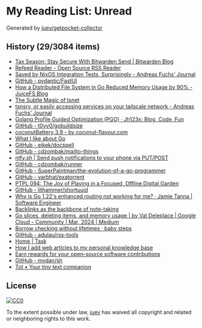 # My Reading List: Unread

Generated by [juev/getpocket-collector](https://github.com/juev/getpocket-collector)

## History (29/3084 items)

- [Tax Season: Stay Secure With Bitwarden Send | Bitwarden Blog](https://bitwarden.com/blog/tax-season-stay-secure-with-bitwarden-send/)
- [Refeed Reader - Open Source RSS Reader](https://refeedreader.com)
- [Saved by NixOS Integration Tests, Surprisingly - Andreas Fuchs’ Journal](https://boinkor.net/2024/02/saved-by-nixos-integration-tests-surprisingly)
- [GitHub - pydantic/FastUI](https://github.com/pydantic/FastUI)
- [How a Distributed File System in Go Reduced Memory Usage by 90% - JuiceFS Blog](https://juicefs.com/en/blog/engineering/reduce-metadata-memory-usage)
- [The Subtle Magic of tsnet](https://tailscale.dev/blog/tsup-tsnet)
- [tsnsrv, or easily accessing services on your tailscale network - Andreas Fuchs’ Journal](https://boinkor.net/2023/07/tsnsrv-or-easily-accessing-services-on-your-tailscale-network)
- [Golang Profile Guided Optimization (PGO) · Jh123x: Blog, Code, Fun](https://jh123x.com/blog/2024/golang-pgo)
- [GitHub - t0yv0/gobuildsize](https://github.com/t0yv0/gobuildsize)
- [coconutBattery 3.9 - by coconut-flavour.com](https://coconut-flavour.com/coconutbattery/)
- [What I like about Go](https://lu.sagebl.eu/notes/what-i-like-about-go/)
- [GitHub - eikek/docspell](https://github.com/eikek/docspell)
- [GitHub - cdzombak/mailto-things](https://github.com/cdzombak/mailto-things)
- [ntfy.sh | Send push notifications to your phone via PUT/POST](https://ntfy.sh)
- [GitHub - cdzombak/runner](https://github.com/cdzombak/runner)
- [GitHub - SuperPaintman/the-evolution-of-a-go-programmer](https://github.com/SuperPaintman/the-evolution-of-a-go-programmer)
- [GitHub - varbhat/exatorrent](https://github.com/varbhat/exatorrent)
- [PTPL 094: The Joy of Playing in a Focused, Offline Digital Garden](https://blog.plaintextpaperless.com/p/ptpl094-playing-in-an-offline-digital-garden)
- [GitHub - lithammer/shortuuid](https://github.com/lithammer/shortuuid)
- [Why is Go 1.22's enhanced routing not working for me? · Jamie Tanna | Software Engineer](https://www.jvt.me/posts/2024/03/04/go-net-http-why-404/)
- [Backlinks as the backbone of note-taking](https://zblesk.net/blog/backlinks-as-the-backbone-of-note-taking/)
- [Go slices, deleting items, and memory usage | by Val Deleplace | Google Cloud - Community | Mar, 2024 | Medium](https://medium.com/google-cloud/go-slices-deleting-items-and-memory-usage-81419317db3d)
- [Borrow checking without lifetimes · baby steps](https://smallcultfollowing.com/babysteps/blog/2024/03/04/borrow-checking-without-lifetimes/)
- [GitHub - adulau/rss-tools](https://github.com/adulau/rss-tools)
- [Home | Task](https://taskfile.dev)
- [How I add web articles to my personal knowledge base](https://mstempl.netlify.app/post/pkm-websites/)
- [Earn rewards for your open-source software contributions](https://tea.xyz)
- [GitHub - mvdan/sh](https://github.com/mvdan/sh)
- [Tot • Your tiny text companion](https://tot.rocks)

## License

[![CC0](https://mirrors.creativecommons.org/presskit/buttons/88x31/svg/cc-zero.svg)](https://creativecommons.org/publicdomain/zero/1.0/)

To the extent possible under law, [juev](https://github.com/juev) has waived all copyright and related or neighboring rights to this work.
